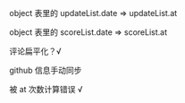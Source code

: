 object 表里的 updateList.date => updateList.at

object 表里的 scoreList.date => scoreList.at

评论扁平化？√

github 信息手动同步

被 at 次数计算错误 √
